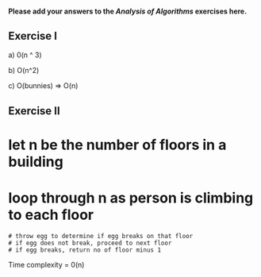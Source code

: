#### Please add your answers to the ***Analysis of  Algorithms*** exercises here.

## Exercise I

a) 0(n ^ 3)


b) O(n^2)


c) O(bunnies) => O(n)

## Exercise II

# let n be the number of floors in a building
# loop through n as person is climbing to each floor
    # throw egg to determine if egg breaks on that floor
    # if egg does not break, proceed to next floor
    # if egg breaks, return no of floor minus 1

Time complexity = 0(n)